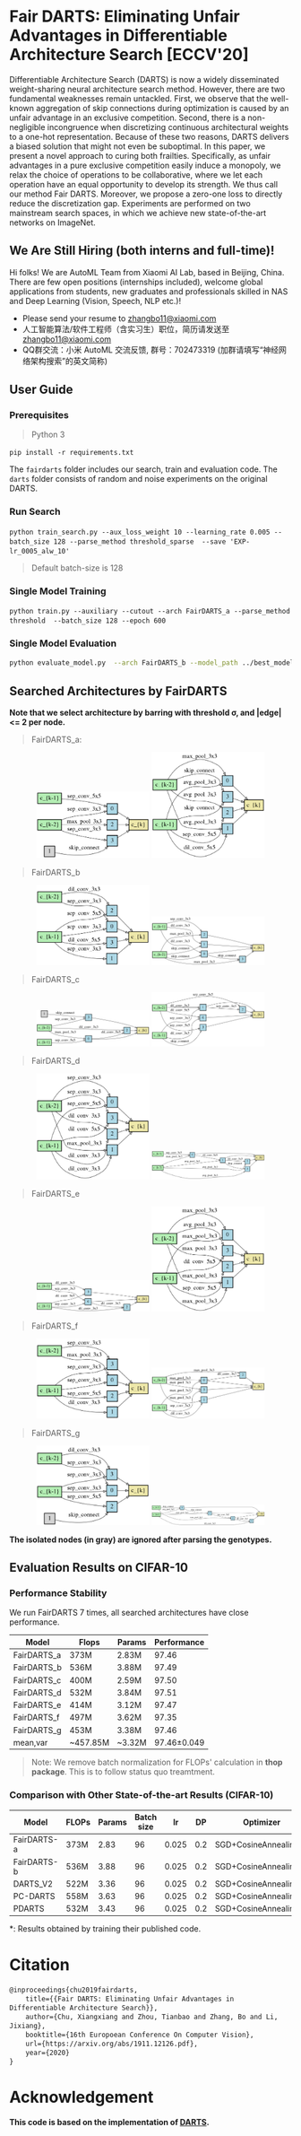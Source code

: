 # Fair DARTS: Eliminating Unfair Advantages in Differentiable Architecture Search [ECCV'20]

Differentiable Architecture Search (DARTS) is now a widely disseminated weight-sharing neural architecture search method. However, there are two fundamental weaknesses remain untackled. First, we observe that the well-known aggregation of skip connections during optimization is caused by an unfair advantage in an exclusive competition. Second, there is a non-negligible incongruence when discretizing continuous architectural weights to a one-hot representation. Because of these two reasons, DARTS delivers a biased solution that might not even be suboptimal. In this paper, we present a novel approach to curing both frailties. Specifically, as unfair advantages in a pure exclusive competition easily induce a monopoly, we relax the choice of operations to be collaborative, where we let each operation have an equal opportunity to develop its strength. We thus call our method Fair DARTS. Moreover, we propose a zero-one loss to directly reduce the discretization gap. Experiments are performed on two mainstream search spaces, in which we achieve new state-of-the-art networks on ImageNet. 

## We Are Still Hiring (both interns and full-time)!

Hi folks! We are AutoML Team from Xiaomi AI Lab, based in Beijing, China. There are few open positions (internships included), welcome global applications from students, new graduates and professionals skilled in NAS and Deep Learning (Vision, Speech, NLP etc.)! 

- Please send your resume to zhangbo11@xiaomi.com
- 人工智能算法/软件工程师（含实习生）职位，简历请发送至 zhangbo11@xiaomi.com
- QQ群交流：小米 AutoML 交流反馈, 群号：702473319 (加群请填写“神经网络架构搜索”的英文简称)


## User Guide 

### Prerequisites

> Python 3

`pip install -r requirements.txt`

The `fairdarts` folder includes our search, train and evaluation code. The `darts` folder consists of random and noise experiments on the original DARTS. 

### Run Search

`python train_search.py --aux_loss_weight 10 --learning_rate 0.005 --batch_size 128 --parse_method threshold_sparse  --save 'EXP-lr_0005_alw_10'`

> Default batch-size is 128

### Single Model Training

`python train.py --auxiliary --cutout --arch FairDARTS_a --parse_method threshold  --batch_size 128 --epoch 600`


### Single Model Evaluation

```bash
python evaluate_model.py  --arch FairDARTS_b --model_path ../best_model/FairDARTS-b.tar --parse_method threshold
``` 

## Searched Architectures by FairDARTS 

**Note that we select architecture by barring with threshold σ, and |edge| <= 2 per node.**

> FairDARTS_a: 
<p align="center">
<img src="img/DCO_SPARSE_normal.png" alt="DCO_SPARSE_normal" width="40%">
<img src="img/DCO_SPARSE_reduction.png" alt="DCO_SPARSE_reduce" width="40%">
</p>


> FairDARTS_b
<p align="center">
<img src="img/DCO_SPARSE_3_normal.png" alt="DCO_SPARSE_3_normal" width="40%">
<img src="img/DCO_SPARSE_3_reduction.png" alt="DCO_SPARSE_3_reduce" width="40%">
</p>


> FairDARTS_c
<p align="center">
<img src="img/DCO_SPARSE_1_normal.png" alt="DCO_SPARSE_1_normal" width="40%">
<img src="img/DCO_SPARSE_1_reduction.png" alt="DCO_SPARSE_1_reduce" width="40%">
</p>


> FairDARTS_d
<p align="center">
<img src="img/DCO_SPARSE_2_normal.png" alt="DCO_SPARSE_2_normal" width="40%">
<img src="img/DCO_SPARSE_2_reduction.png" alt="DCO_SPARSE_2_reduce" width="40%">
</p>

> FairDARTS_e
<p align="center">
<img src="img/DCO_SPARSE_4_normal.png" alt="DCO_SPARSE_4_normal" width="40%">
<img src="img/DCO_SPARSE_4_reduction.png" alt="DCO_SPARSE_4_reduce" width="40%">
</p>


> FairDARTS_f
<p align="center">
<img src="img/DCO_SPARSE_5_normal.png" alt="DCO_SPARSE_5_normal" width="40%">
<img src="img/DCO_SPARSE_5_reduction.png" alt="DCO_SPARSE_5_reduce" width="40%">
</p>


> FairDARTS_g
<p align="center">
<img src="img/DCO_SPARSE_6_normal.png" alt="DCO_SPARSE_6_normal" width="40%">
<img src="img/DCO_SPARSE_6_reduction.png" alt="DCO_SPARSE_6_reduce" width="40%">
</p>


**The isolated nodes (in gray) are ignored after parsing the genotypes.**

## Evaluation Results on CIFAR-10

### Performance Stability

We run FairDARTS 7 times, all searched architectures have close performance.

|  Model  | Flops  | Params |  Performance |
|---|---|---|---|
| FairDARTS_a  | 373M   | 2.83M  |  97.46 |
| FairDARTS_b  | 536M   | 3.88M  |  97.49 |
| FairDARTS_c  | 400M   | 2.59M  |  97.50 |
| FairDARTS_d  | 532M   | 3.84M  |  97.51 |
| FairDARTS_e  |  414M  | 3.12M  |  97.47 |
| FairDARTS_f  | 497M   | 3.62M  |  97.35 |
| FairDARTS_g  | 453M   | 3.38M  |  97.46 |
| mean,var     | ~457.85M |  ~3.32M   | 97.46±0.049 |

> Note: We remove batch normalization for FLOPs' calculation in **thop package**. This is to follow status quo treamtment.

### Comparison with Other State-of-the-art Results (CIFAR-10)

 
|  Model  | FLOPs  | Params  | Batch size  | lr | DP | Optimizer | Performance |
|---|---|---|---|---|---|---|---|
| FairDARTS-a | 373M   | 2.83 | 96  |  0.025   | 0.2  | SGD+CosineAnnealingLR  | 97.46 |
| FairDARTS-b | 536M   | 3.88 | 96  |  0.025   | 0.2  | SGD+CosineAnnealingLR  | 97.49 |      
| DARTS_V2    | 522M   | 3.36 | 96  |  0.025   | 0.2  | SGD+CosineAnnealingLR  | 96.94* |
| PC-DARTS    | 558M   | 3.63 | 96  |  0.025   | 0.2  | SGD+CosineAnnealingLR  | 97.31* |
| PDARTS      | 532M   | 3.43 | 96  |  0.025   | 0.2  | SGD+CosineAnnealingLR  | 97.53* |

*: Results obtained by training their published code. 

# Citation 

    @inproceedings{chu2019fairdarts,
        title={{Fair DARTS: Eliminating Unfair Advantages in Differentiable Architecture Search}},
        author={Chu, Xiangxiang and Zhou, Tianbao and Zhang, Bo and Li, Jixiang},
        booktitle={16th Europoean Conference On Computer Vision},
        url={https://arxiv.org/abs/1911.12126.pdf},
        year={2020}
    }
    
# Acknowledgement 

 **This code is based on the implementation of  [DARTS](https://github.com/quark0/darts).**
